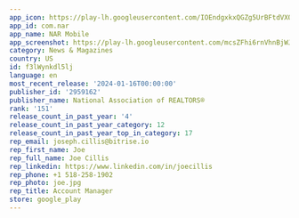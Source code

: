 ```yaml
---
app_icon: https://play-lh.googleusercontent.com/IOEndgxkxQGZg5UrBFtdVXQs5Gxn1LFbxX2ADQXQ9j1_JQme2nEO2LZo-G5BYhamIEQ
app_id: com.nar
app_name: NAR Mobile
app_screenshot: https://play-lh.googleusercontent.com/mcsZFhi6rnVhnBjWJpQg6Mk33UzX_tfxj0hF2IFlmwqsontHM4tKipaouSvs9pwIVCo
category: News & Magazines
country: US
id: f3lWynkdl5lj
language: en
most_recent_release: '2024-01-16T00:00:00'
publisher_id: '2959162'
publisher_name: National Association of REALTORS®
rank: '151'
release_count_in_past_year: '4'
release_count_in_past_year_category: 12
release_count_in_past_year_top_in_category: 17
rep_email: joseph.cillis@bitrise.io
rep_first_name: Joe
rep_full_name: Joe Cillis
rep_linkedin: https://www.linkedin.com/in/joecillis
rep_phone: +1 518-258-1902
rep_photo: joe.jpg
rep_title: Account Manager
store: google_play
---
```

